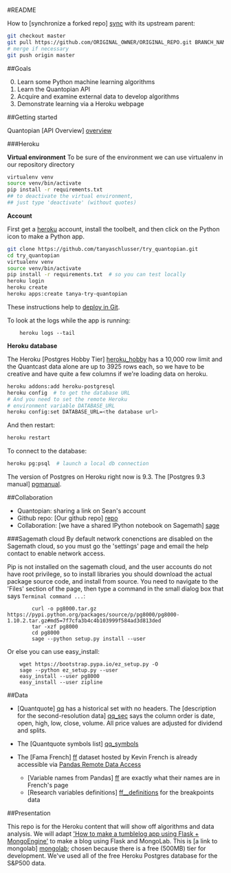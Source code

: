 #README

How to [synchronize a forked repo] [sync] with its upstream parent:
```bash
git checkout master
git pull https://github.com/ORIGINAL_OWNER/ORIGINAL_REPO.git BRANCH_NAME
# merge if necessary
git push origin master
```

[sync]: https://help.github.com/articles/merging-an-upstream-repository-into-your-fork/

##Goals

  0. Learn some Python machine learning algorithms
  1. Learn the Quantopian API
  2. Acquire and examine external data to
     develop algorithms
  3. Demonstrate learning via a Heroku webpage


##Getting started

Quantopian [API Overview] [overview]

[overview]: https://www.quantopian.com/help#ide-api


###Heroku

**Virtual environment**
To be sure of the environment we can use virtualenv in
our repository directory

```bash
virtualenv venv
source venv/bin/activate
pip install -r requirements.txt
## to deactivate the virtual environment,
## just type 'deactivate' (without quotes)
```
**Account**

First get a [heroku](http://heroku.com) account, install the toolbelt,
and then click on the Python icon to make a Python app.

```bash
git clone https://github.com/tanyaschlusser/try_quantopian.git
cd try_quantopian
virtualenv venv
source venv/bin/activate
pip install -r requirements.txt  # so you can test locally
heroku login
heroku create
heroku apps:create tanya-try-quantopian
```

These instructions help to
[deploy in Git](https://devcenter.heroku.com/articles/git).

To look at the logs while the app is running:
```
    heroku logs --tail
```


**Heroku database**

The Heroku [Postgres Hobby Tier] [heroku_hobby] has a 10,000 row limit
and the Quantcast data alone are up to 3925 rows each, so we have
to be creative and have quite a few columns if we're loading data on heroku.

```bash
heroku addons:add heroku-postgresql
heroku config  # to get the database URL
# And you need to set the remote Heroku
# environment variable DATABASE_URL
heroku config:set DATABASE_URL=<the database url>
```

And then restart:
```bash
heroku restart
```

To connect to the database:
```bash
heroku pg:psql  # launch a local db connection
```

The version of Postgres on Heroku right now is 9.3.
The [Postgres 9.3 manual] [pgmanual].

[pgmanual]: http://www.postgresql.org/docs/9.3/static/
[heroku_hobby]: https://addons.heroku.com/heroku-postgresql


##Collaboration

* Quantopian: sharing a link on Sean's account
* Github repo: [Our github repo] [repo]
* Collaboration: [we have a shared IPython notebook on Sagemath] [sage]


###Sagemath cloud
By default network conenctions are disabled on the Sagemath cloud,
so you must go the 'settings' page and  email the help contact to
enable network access.

Pip is not installed on the sagemath cloud, and the user accounts
do not have root privilege, so to install libraries you should download
the actual package source code, and install from source. You need to
navigate to the 'Files' section of the page, then type a command in
the small dialog box that says `Terminal command ...`:

            curl -o pg8000.tar.gz https://pypi.python.org/packages/source/p/pg8000/pg8000-1.10.2.tar.gz#md5=7f7cfa3b4c4b103999f584ad3d813ded
            tar -xzf pg8000
            cd pg8000
            sage --python setup.py install --user

Or else you can use easy_install:

        wget https://bootstrap.pypa.io/ez_setup.py -O
        sage --python ez_setup.py --user
        easy_install --user pg8000
        easy_install --user zipline


[heroku]: https://www.heroku.com/
[repo]: https://github.com/tanyaschlusser/try_quantopian.git
[sage]: https://cloud.sagemath.com/projects/602232b7-ea8d-4575-9ee8-89139b7eb286/files/


##Data

+ [Quantquote] [qq] has a historical set with no headers. The
  [description for the second-resolution data] [qq_sec] says
  the column order is date, open, high, low, close, volume.
  All price values are adjusted for dividend and splits.

+ The [Quantquote symbols list] [qq_symbols]

+ The [Fama French] [ff] dataset hosted by Kevin French
  is already accessible via [Pandas Remote Data Access][pd_remote]
    - [Variable names from Pandas] [ff] are exactly what their names are
      in French's page 
    - [Research variables definitions] [ff__definitions] for the
      breakpoints data


[ff]: http://mba.tuck.dartmouth.edu/pages/faculty/ken.french/data_library.html
[pd_remote]: http://pandas.pydata.org/pandas-docs/dev/remote_data.html
[ff__definitions]: http://mba.tuck.dartmouth.edu/pages/faculty/ken.french/Data_Library/variable_definitions.html
[qq]: https://quantquote.com/historical-stock-data
[qq_sec]: https://quantquote.com/docs/QuantQuote_Second.pdf
[qq_symbols]: https://quantquote.com/docs/symbol_map_comnam.csv


##Presentation

This repo is for the Heroku content that will show off algorithms and
data analysis. We will adapt
['How to make a tumblelog app using Flask + MongoEngine'][flask_mongo]
to make a blog using Flask and MongoLab.
This is [a link to mongolab] [mongolab]; chosen because
there is a free (500MB) tier for development. We've used all of the free
Heroku Postgres database for the S&P500 data.

[mongolab]: https://mongolab.com/
[flask_mongo]: http://docs.mongodb.org/ecosystem/tutorial/write-a-tumblelog-application-with-flask-mongoengine/
